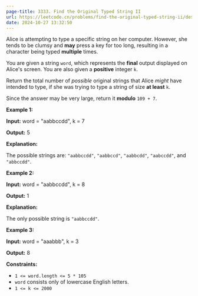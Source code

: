```yaml
---
page-title: 3333. Find the Original Typed String II
url: https://leetcode.cn/problems/find-the-original-typed-string-ii/description/
date: 2024-10-27 13:32:50
---
```

Alice is attempting to type a specific string on her computer. However, she tends to be clumsy and **may** press a key for too long, resulting in a character being typed **multiple** times.

You are given a string `word`, which represents the **final** output displayed on Alice's screen. You are also given a **positive** integer `k`.

Return the total number of *possible* original strings that Alice *might* have intended to type, if she was trying to type a string of size **at least** `k`.

Since the answer may be very large, return it **modulo** `109 + 7`.

**Example 1:**

**Input:** word = "aabbccdd", k = 7

**Output:** 5

**Explanation:**

The possible strings are: `"aabbccdd"`, `"aabbccd"`, `"aabbcdd"`, `"aabccdd"`, and `"abbccdd"`.

**Example 2:**

**Input:** word = "aabbccdd", k = 8

**Output:** 1

**Explanation:**

The only possible string is `"aabbccdd"`.

**Example 3:**

**Input:** word = "aaabbb", k = 3

**Output:** 8

**Constraints:**

-   `1 <= word.length <= 5 * 105`
-   `word` consists only of lowercase English letters.
-   `1 <= k <= 2000`